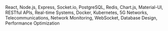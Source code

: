 React, Node.js, Express, Socket.io, PostgreSQL, Redis, Chart.js, Material-UI, RESTful APIs, Real-time Systems, Docker, Kubernetes, 5G Networks, Telecommunications, Network Monitoring, WebSocket, Database Design, Performance Optimization
